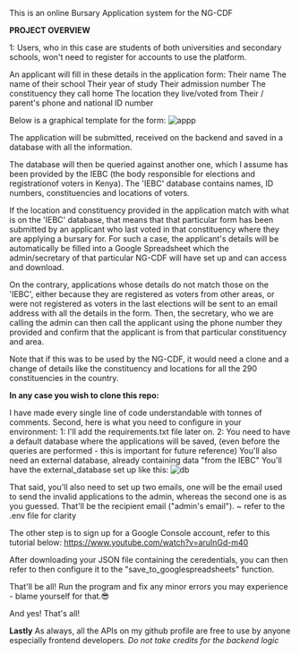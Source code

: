This is an online Bursary Application system for the NG-CDF

**PROJECT OVERVIEW**

1: Users, who in this case are students of both universities and secondary schools, won't need to register for accounts to use the platform.

An applicant will fill in these details in the application form:
                  Their name
                  The name of their school
                  Their year of study
                  Their admission number
                  The constituency they call home
                  The location they live/voted from
                  Their / parent's phone and national ID number

Below is a graphical template for the form:
![appp](https://github.com/brian-mwangi-kamau/BursaryApplications/assets/127291274/05158c43-a78d-4164-99c9-0e14f5ce2002)


The application will be submitted, received on the backend and saved in a database with all the information.

The database will then be queried against another one, which I assume has been provided by the IEBC (the body responsible for elections and registrationof voters in Kenya).
The 'IEBC' database contains names, ID numbers, constituencies and locations of voters.

If the location and constituency provided in the application match with what is on the 'IEBC' database, that means that that particular form has been submitted by an applicant who last voted in that constituency where they are applying a bursary for.
For such a case, the applicant's details will be automatically be filled into a Google Spreadsheet which the admin/secretary of that particular NG-CDF will have set up and can access and download.

On the contrary, applications whose details do not match those on the 'IEBC', either because they are registered as voters from other areas, or were not registered as voters in the last elections will be sent to an email address with all the details in the form. Then, the secretary, who we are calling the admin can then call the applicant using the phone number they provided and confirm that the applicant is from that particular constituency and area.


Note that if this was to be used by the NG-CDF, it would need a clone and a change of details like the constituency and locations for all the 290 constituencies in the country.

**In any case you wish to clone this repo:**

I have made every single line of code understandable with tonnes of comments.
Second, here is what you need to configure in your environment:
1: I'll add the requirements.txt file later on.
2: You need to have a default database where the applications will be saved, (even before the queries are performed - this is important for future reference)
You'll also need an external database, already containing data "from the IEBC"
You'll have the external_database set up like this:
![db](https://github.com/brian-mwangi-kamau/BursaryApplications/assets/127291274/4e08333f-c47e-4a7b-9a70-b5027b655f7a)


That said, you'll also need to set up two emails, one will be the email used to send the invalid applications to the admin, whereas the second one is as you guessed. That'll be the recipient email ("admin's email"). ~ refer to the .env file for clarity

The other step is to sign up for a Google Console account, refer to this tutorial below:
https://www.youtube.com/watch?v=aruInGd-m40

After downloading your JSON file containing the ceredentials, you can then refer to then configure it to the "save_to_googlespreadsheets" function.

That'll be all! Run the program and fix any minor errors you may experience - blame yourself for that.😎

And yes! That's all!

**Lastly**
As always, all the APIs on my github profile are free to use by anyone especially frontend developers.
*Do not take credits for the backend logic*
